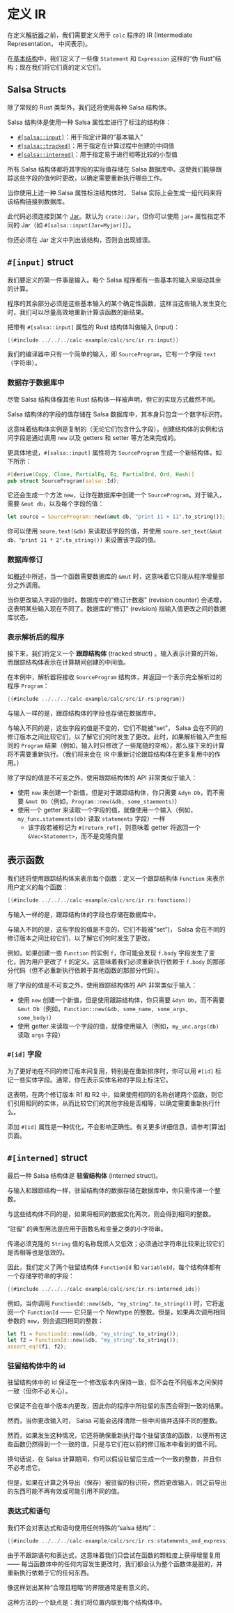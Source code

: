 <!-- master#1363d78 --->

# 定义 IR

在定义[解析器]之前，我们需要定义用于 `calc` 程序的 IR (Intermediate Representation， 中间表示)。

在[基本结构]中，我们定义了一些像 `Statement` 和 `Expression` 这样的“伪 Rust”结构；现在我们将它们真的定义它们。

[解析器]: ./parser.md
[基本结构]: ./structure.md
[Jar]: ./jar.md

## Salsa Structs

除了常规的 Rust 类型外，我们还将使用各种 Salsa 结构体。

Salsa 结构体是使用一种 Salsa 属性宏进行了标注的结构体：

* [`#[salsa::input]`](#input-struct)：用于指定计算的“基本输入”
* [`#[salsa::tracked]`](#tracked-structs)：用于指定在计算过程中创建的中间值
* [`#[salsa::interned]`](#interned-structs)：用于指定易于进行相等比较的小型值

所有 Salsa 结构体都将其字段的实际值存储在 Salsa 数据库中。这使我们能够跟踪这些字段的值何时更改，以确定需要重新执行哪些工作。

当你使用上述一种 Salsa 属性标注结构体时， Salsa 实际上会生成一组代码来将该结构链接到数据库。

此代码必须连接到某个 [Jar]。默认为 `crate::Jar`，但你可以使用 `jar=` 属性指定不同的 Jar（如 `#[salsa::input(Jar=Myjar)]`）。

你还必须在 Jar 定义中列出该结构，否则会出现错误。

## `#[input]` struct

我们要定义的第一件事是输入。每个 Salsa 程序都有一些基本的输入来驱动其余的计算。

程序的其余部分必须是这些基本输入的某个确定性函数，这样当这些输入发生变化时，我们可以尽量高效地重新计算该函数的新结果。

把带有 `#[salsa::input]` 属性的 Rust 结构体叫做输入 (input)：

```rust
{{#include ../../../calc-example/calc/src/ir.rs:input}}
```

我们的编译器中只有一个简单的输入，即 `SourceProgram`，它有一个字段 `text` （字符串）。

### 数据存于数据库中

尽管 Salsa 结构体像其他 Rust 结构体一样被声明，但它的实现方式截然不同。

Salsa 结构体的字段的值存储在 Salsa 数据库中，其本身只包含一个数字标识符。

这意味着结构体实例是复制的（无论它们包含什么字段）。创建结构体的实例和访问字段是通过调用
`new` 以及 getters 和 setter 等方法来完成的。

更具体地说，`#[salsa::input]` 属性将为 `SourceProgram` 生成一个新结构体，如下所示：

```rust
#[derive(Copy, Clone, PartialEq, Eq, PartialOrd, Ord, Hash)]
pub struct SourceProgram(salsa::Id);
```

它还会生成一个方法 `new`，让你在数据库中创建一个 `SourceProgram`。对于输入，需要 `&mut db`，以及每个字段的值：

```rust
let source = SourceProgram::new(&mut db, "print 11 + 11".to_string());
```

你可以使用 `soure.text(&db)` 来读取该字段的值，并使用 `soure.set_text(&mut db，"print 11 * 2".to_string())` 来设置该字段的值。

### 数据库修订

如[概述](../overview.html#salsa-的目标)中所述，当一个函数需要数据库的 `&mut` 时，这意味着它只能从程序增量部分之外调用。

当你更改输入字段的值时，数据库中的“修订计数器” (revision counter) 
会递增，这表明某些输入现在不同了。数据库的“修订” (revision) 指输入值更改之间的数据库状态。

### 表示解析后的程序

接下来，我们将定义一个 **跟踪结构体** (tracked struct) 。输入表示计算的开始，而跟踪结构体表示在计算期间创建的中间值。

在本例中，解析器将接收 `SourceProgram` 结构体，并返回一个表示完全解析过的程序 `Program`：

```rust
{{#include ../../../calc-example/calc/src/ir.rs:program}}
```

与输入一样的是，跟踪结构体的字段也存储在数据库中。

与输入不同的是，这些字段的值是不变的，它们不能被“set”， Salsa 会在不同的修订版本之间比较它们，以了解它们何时发生了更改。此时，如果解析输入产生相同的 
`Program` 结果（例如，输入时只修改了一些尾随的空格），那么接下来的计算将不需要重新执行。（我们将来会在 IR 中重新讨论跟踪结构体在更多复用中的作用。）

除了字段的值是不可变之外，使用跟踪结构体的 API 非常类似于输入：

* 使用 `new` 来创建一个新值，但是对于跟踪结构体，你只需要 `&dyn Db`，而不需要 `&mut Db`（例如，`Program::new(&db, some_staements)`）
* 使用一个 getter 来读取一个字段的值，就像使用一个输入（例如，`my_func.statements(db)` 读取 `statements` 字段）一样
  * 该字段若被标记为 `#[return_ref]`，则意味着 getter 将返回一个 `&Vec<Statement>`，而不是克隆向量

## 表示函数

我们还将使用跟踪结构体来表示每个函数：定义一个跟踪结构体 `Function` 来表示用户定义的每个函数：

```rust
{{#include ../../../calc-example/calc/src/ir.rs:functions}}
```

与输入一样的是，跟踪结构体的字段也存储在数据库中。

与输入不同的是，这些字段的值是不变的，它们不能被“set”)， Salsa 会在不同的修订版本之间比较它们，以了解它们何时发生了更改。

例如，如果创建一些 `Function` 的实例 `f`，你可能会发现 `f.body` 字段发生了变化，因为用户更改了 `f` 的定义。这意味着我们必须重新执行依赖于
`f.body` 的那部分代码（但不必重新执行依赖于其他函数的那部分代码）。

除了字段的值是不可变之外，使用跟踪结构体的 API 非常类似于输入：

* 使用 `new` 创建一个新值，但是使用跟踪结构体，你只需要 `&dyn Db`，而不需要 `&mut Db`（例如，`Function::new(&db, some_name, some_args, some_body)`）
* 使用 getter 来读取一个字段的值，就像使用输入（例如，`my_unc.args(db)` 读取 `args` 字段）

### `#[id]` 字段

为了更好地在不同的修订版本间复用，特别是在重新排序时，你可以用 `#[id]` 标记一些实体字段。通常，你在表示实体名称的字段上标注它。

这表明，在两个修订版本 R1 和 R2 中，如果使用相同的名称创建两个函数，则它们引用相同的实体，从而比较它们的其他字段是否相等，以确定需要重新执行什么。

添加 `#[id]` 属性是一种优化，不会影响正确性。有关更多详细信息，请参考[算法]页面。

[algorithm]: ../reference/algorithm.md 

## `#[interned]` struct

最后一种 Salsa 结构体是 **驻留结构体** (interned struct)。

与输入和跟踪结构一样，驻留结构体的数据存储在数据库中，你只需传递一个整数。

与这些结构体不同的是，如果将相同的数据实化两次，则会得到相同的整数。

“驻留” 的典型用法是应用于函数名和变量之类的小字符串。

传递必须克隆的 `String` 值的名称既烦人又低效；必须通过字符串比较来比较它们是否相等也是低效的。

因此，我们定义了两个驻留结构体 `FunctionId` 和 `VariableId`，每个结构体都有一个存储字符串的字段：

```rust
{{#include ../../../calc-example/calc/src/ir.rs:interned_ids}}
```

例如，当你调用 `FunctionId::new(&db, "my_string".to_string())` 时，它将返回一个 `FunctionId` —— 
它只是一个 Newtype 的整数。但是，如果再次调用相同参数的 `new`，则会返回相同的整数：

```rust
let f1 = FunctionId::new(&db, "my_string".to_string());
let f2 = FunctionId::new(&db, "my_string".to_string());
assert_eq!(f1, f2);
```

### 驻留结构体中的 id

驻留结构体中的 id 保证在一个修改版本内保持一致，但不会在不同版本之间保持一致（但你不必关心）。

它保证不会在单个版本内更改，因此你的程序中所驻留的东西会得到一致的结果。

然而，当你更改输入时， Salsa 可能会选择清除一些中间值并选择不同的整数。

然而，如果发生这种情况，它还将确保重新执行每个驻留该值的函数，以便所有这些函数仍然得到一个一致的值，只是与它们在以前的修订版本中看到的值不同。

换句话说，在 Salsa 计算期间，你可以假设驻留后生成一个一致的整数，并且你不必考虑它。

但是，如果在计算之外导出（保存）被驻留的标识符，然后更改输入，则之前导出的东西可能不再有效或可能引用不同的值。

### 表达式和语句

我们不会对表达式和语句使用任何特殊的“salsa 结构”：

```rust
{{#include ../../../calc-example/calc/src/ir.rs:statements_and_expressions}}
```

由于不跟踪语句和表达式，这意味着我们只尝试在函数的颗粒度上获得增量复用 ——
每当函数体中的任何内容发生更改时，我们都会认为整个函数体是脏的，并重新执行依赖于它的任何东西。

像这样划出某种“合理且粗略”的界限通常是有意义的。

这种方法的一个缺点是：我们将位置内联到每个结构体中。
